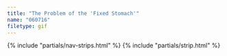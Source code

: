 ```yaml
---
title: "The Problem of the 'Fixed Stomach'"
name: "060716"
filetype: gif
---
```


{% include "partials/nav-strips.html" %}
{% include "partials/strip.html" %}